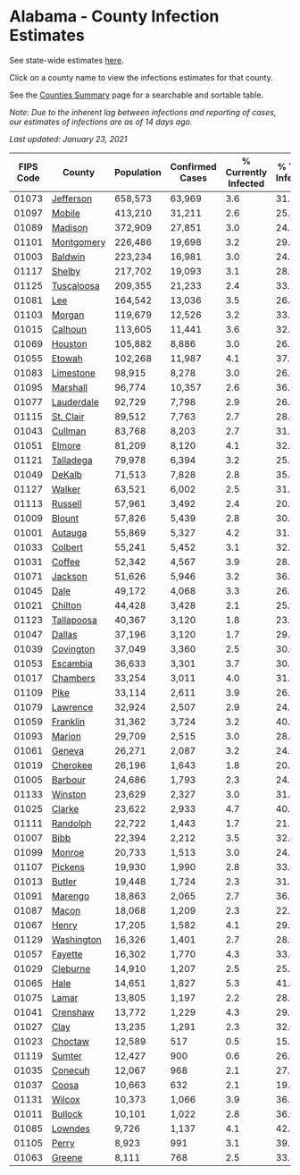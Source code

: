 # Alabama - County Infection Estimates

See state-wide estimates [here](/infections/us-al).

Click on a county name to view the infections estimates for that county.

See the [Counties Summary](/infections/summary-counties) page for a searchable and sortable table.

*Note: Due to the inherent lag between infections and reporting of cases, our estimates of infections are as of 14 days ago.*

*Last updated: January 23, 2021*

|   FIPS Code |                   County |   Population |   Confirmed Cases |   % Currently Infected |   % Total Infected |
|-------------|--------------------------|--------------|-------------------|------------------------|--------------------|
|       01073 |   [Jefferson](jefferson) |      658,573 |            63,969 |                    3.6 |               31.7 |
|       01097 |         [Mobile](mobile) |      413,210 |            31,211 |                    2.6 |               25.7 |
|       01089 |       [Madison](madison) |      372,909 |            27,851 |                    3.0 |               24.1 |
|       01101 | [Montgomery](montgomery) |      226,486 |            19,698 |                    3.2 |               29.4 |
|       01003 |       [Baldwin](baldwin) |      223,234 |            16,981 |                    3.0 |               24.5 |
|       01117 |         [Shelby](shelby) |      217,702 |            19,093 |                    3.1 |               28.6 |
|       01125 | [Tuscaloosa](tuscaloosa) |      209,355 |            21,233 |                    2.4 |               33.1 |
|       01081 |               [Lee](lee) |      164,542 |            13,036 |                    3.5 |               26.4 |
|       01103 |         [Morgan](morgan) |      119,679 |            12,526 |                    3.2 |               33.7 |
|       01015 |       [Calhoun](calhoun) |      113,605 |            11,441 |                    3.6 |               32.3 |
|       01069 |       [Houston](houston) |      105,882 |             8,886 |                    3.0 |               26.9 |
|       01055 |         [Etowah](etowah) |      102,268 |            11,987 |                    4.1 |               37.9 |
|       01083 |   [Limestone](limestone) |       98,915 |             8,278 |                    3.0 |               26.6 |
|       01095 |     [Marshall](marshall) |       96,774 |            10,357 |                    2.6 |               36.2 |
|       01077 | [Lauderdale](lauderdale) |       92,729 |             7,798 |                    2.9 |               26.6 |
|       01115 |   [St. Clair](st.-clair) |       89,512 |             7,763 |                    2.7 |               28.0 |
|       01043 |       [Cullman](cullman) |       83,768 |             8,203 |                    2.7 |               31.3 |
|       01051 |         [Elmore](elmore) |       81,209 |             8,120 |                    4.1 |               32.6 |
|       01121 |   [Talladega](talladega) |       79,978 |             6,394 |                    3.2 |               25.8 |
|       01049 |         [DeKalb](dekalb) |       71,513 |             7,828 |                    2.8 |               35.8 |
|       01127 |         [Walker](walker) |       63,521 |             6,002 |                    2.5 |               31.8 |
|       01113 |       [Russell](russell) |       57,961 |             3,492 |                    2.4 |               20.3 |
|       01009 |         [Blount](blount) |       57,826 |             5,439 |                    2.8 |               30.3 |
|       01001 |       [Autauga](autauga) |       55,869 |             5,327 |                    4.2 |               31.1 |
|       01033 |       [Colbert](colbert) |       55,241 |             5,452 |                    3.1 |               32.1 |
|       01031 |         [Coffee](coffee) |       52,342 |             4,567 |                    3.9 |               28.1 |
|       01071 |       [Jackson](jackson) |       51,626 |             5,946 |                    3.2 |               36.9 |
|       01045 |             [Dale](dale) |       49,172 |             4,068 |                    3.3 |               26.9 |
|       01021 |       [Chilton](chilton) |       44,428 |             3,428 |                    2.1 |               25.9 |
|       01123 | [Tallapoosa](tallapoosa) |       40,367 |             3,120 |                    1.8 |               23.9 |
|       01047 |         [Dallas](dallas) |       37,196 |             3,120 |                    1.7 |               29.4 |
|       01039 |   [Covington](covington) |       37,049 |             3,360 |                    2.5 |               30.0 |
|       01053 |     [Escambia](escambia) |       36,633 |             3,301 |                    3.7 |               30.2 |
|       01017 |     [Chambers](chambers) |       33,254 |             3,011 |                    4.0 |               31.9 |
|       01109 |             [Pike](pike) |       33,114 |             2,611 |                    3.9 |               26.3 |
|       01079 |     [Lawrence](lawrence) |       32,924 |             2,507 |                    2.9 |               24.2 |
|       01059 |     [Franklin](franklin) |       31,362 |             3,724 |                    3.2 |               40.9 |
|       01093 |         [Marion](marion) |       29,709 |             2,515 |                    3.0 |               28.4 |
|       01061 |         [Geneva](geneva) |       26,271 |             2,087 |                    3.2 |               24.9 |
|       01019 |     [Cherokee](cherokee) |       26,196 |             1,643 |                    1.8 |               20.2 |
|       01005 |       [Barbour](barbour) |       24,686 |             1,793 |                    2.3 |               24.7 |
|       01133 |       [Winston](winston) |       23,629 |             2,327 |                    3.0 |               31.8 |
|       01025 |         [Clarke](clarke) |       23,622 |             2,933 |                    4.7 |               40.5 |
|       01111 |     [Randolph](randolph) |       22,722 |             1,443 |                    1.7 |               21.7 |
|       01007 |             [Bibb](bibb) |       22,394 |             2,212 |                    3.5 |               32.0 |
|       01099 |         [Monroe](monroe) |       20,733 |             1,513 |                    3.0 |               24.3 |
|       01107 |       [Pickens](pickens) |       19,930 |             1,990 |                    2.8 |               33.0 |
|       01013 |         [Butler](butler) |       19,448 |             1,724 |                    2.3 |               31.7 |
|       01091 |       [Marengo](marengo) |       18,863 |             2,065 |                    2.7 |               36.1 |
|       01087 |           [Macon](macon) |       18,068 |             1,209 |                    2.3 |               22.2 |
|       01067 |           [Henry](henry) |       17,205 |             1,582 |                    4.1 |               29.9 |
|       01129 | [Washington](washington) |       16,326 |             1,401 |                    2.7 |               28.9 |
|       01057 |       [Fayette](fayette) |       16,302 |             1,770 |                    4.3 |               33.8 |
|       01029 |     [Cleburne](cleburne) |       14,910 |             1,207 |                    2.5 |               25.8 |
|       01065 |             [Hale](hale) |       14,651 |             1,827 |                    5.3 |               41.4 |
|       01075 |           [Lamar](lamar) |       13,805 |             1,197 |                    2.2 |               28.3 |
|       01041 |     [Crenshaw](crenshaw) |       13,772 |             1,229 |                    4.3 |               29.8 |
|       01027 |             [Clay](clay) |       13,235 |             1,291 |                    2.3 |               32.0 |
|       01023 |       [Choctaw](choctaw) |       12,589 |               517 |                    0.5 |               15.5 |
|       01119 |         [Sumter](sumter) |       12,427 |               900 |                    0.6 |               26.3 |
|       01035 |       [Conecuh](conecuh) |       12,067 |               968 |                    2.1 |               27.8 |
|       01037 |           [Coosa](coosa) |       10,663 |               632 |                    2.1 |               19.4 |
|       01131 |         [Wilcox](wilcox) |       10,373 |             1,066 |                    3.9 |               36.5 |
|       01011 |       [Bullock](bullock) |       10,101 |             1,022 |                    2.8 |               36.0 |
|       01085 |       [Lowndes](lowndes) |        9,726 |             1,137 |                    4.1 |               42.4 |
|       01105 |           [Perry](perry) |        8,923 |               991 |                    3.1 |               39.1 |
|       01063 |         [Greene](greene) |        8,111 |               768 |                    2.5 |               33.2 |